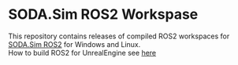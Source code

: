 # SODA.Sim ROS2 Workspase
This repository contains releases of compiled ROS2 workspaces for [SODA.Sim ROS2](https://github.com/soda-auto/soda-sim-ros2) for Windows and Linux.  
How to build ROS2 for UnrealEngine see [here](https://github.com/soda-auto/soda-sim-ros2)
